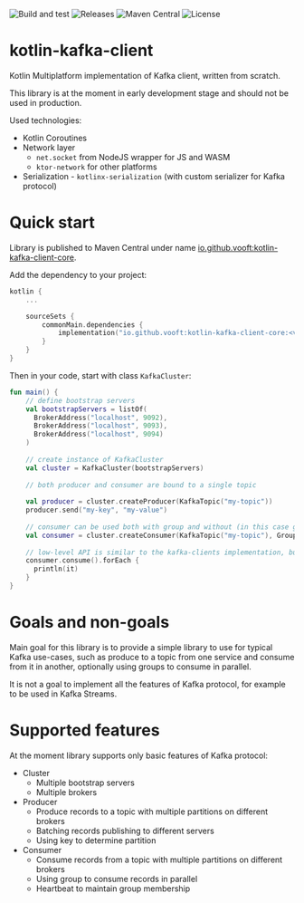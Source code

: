 ![Build and test](https://github.com/vooft/kotlin-kafka-client/actions/workflows/build.yml/badge.svg?branch=main)
![Releases](https://img.shields.io/github/v/release/vooft/kotlin-kafka-client)
![Maven Central](https://img.shields.io/maven-central/v/io.github.vooft/kotlin-kafka-client-core)
![License](https://img.shields.io/github/license/vooft/kotlin-kafka-client)

# kotlin-kafka-client
Kotlin Multiplatform implementation of Kafka client, written from scratch.

This library is at the moment in early development stage and should not be used in production.

Used technologies:
* Kotlin Coroutines
* Network layer
    * `net.socket` from NodeJS wrapper for JS and WASM
    * `ktor-network` for other platforms
* Serialization - `kotlinx-serialization` (with custom serializer for Kafka protocol)

# Quick start
Library is published to Maven Central under name [io.github.vooft:kotlin-kafka-client-core](https://central.sonatype.com/search?namespace=io.github.vooft).

Add the dependency to your project:
```kotlin
kotlin {
    ...

    sourceSets {
        commonMain.dependencies {
            implementation("io.github.vooft:kotlin-kafka-client-core:<version>")
        }
    }
}
```

Then in your code, start with class `KafkaCluster`:

```kotlin
fun main() {
    // define bootstrap servers
    val bootstrapServers = listOf(
      BrokerAddress("localhost", 9092),
      BrokerAddress("localhost", 9093),
      BrokerAddress("localhost", 9094)
    )
    
    // create instance of KafkaCluster
    val cluster = KafkaCluster(bootstrapServers)
    
    // both producer and consumer are bound to a single topic
    
    val producer = cluster.createProducer(KafkaTopic("my-topic"))
    producer.send("my-key", "my-value")
    
    // consumer can be used both with group and without (in this case group is not created and no offset remembered)
    val consumer = cluster.createConsumer(KafkaTopic("my-topic"), GroupId("my-group"))
    
    // low-level API is similar to the kafka-clients implementation, but Flow-based API is on the way
    consumer.consume().forEach {
      println(it)
    }
}
```

# Goals and non-goals

Main goal for this library is to provide a simple library to use for typical Kafka use-cases, 
such as produce to a topic from one service and consume from it in another, optionally using groups to consume in parallel.

It is not a goal to implement all the features of Kafka protocol, for example to be used in Kafka Streams.

# Supported features

At the moment library supports only basic features of Kafka protocol:
* Cluster
  * Multiple bootstrap servers
  * Multiple brokers
* Producer
  * Produce records to a topic with multiple partitions on different brokers
  * Batching records publishing to different servers
  * Using key to determine partition
* Consumer
  * Consume records from a topic with multiple partitions on different brokers
  * Using group to consume records in parallel
  * Heartbeat to maintain group membership
